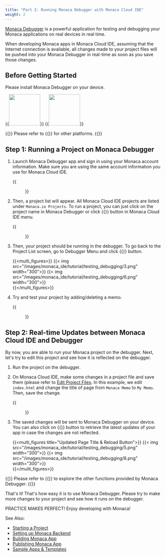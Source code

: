 ```yaml
---
title: "Part 2: Running Monaca Debugger with Monaca Cloud IDE"
weight: 2
---
```


[Monaca Debugger](/en/products_guide/debugger/) is a powerful
application for testing and debugging your Monaca applications on real
devices in real time.

When developing Monaca apps in Monaca Cloud IDE, assuming that the
Internet connection is available, all changes made to your project files
will be pushed into your Monaca Debugger in real-time as soon as you
save those changes.

## Before Getting Started

Please install Monaca Debugger on your device.

{{<img src="/images/monaca_ide/tutorial/testing_debugging/App_Store.jpg" width="100" link="https://itunes.apple.com/us/app/monaca/id550941371?mt=8">}}
{{<img src="/images/monaca_ide/tutorial/testing_debugging/Google_play.png" width="100" link="https://play.google.com/store/apps/details?id=mobi.monaca.debugger&hl=en">}}


{{<note>}}
    Please refer to {{<link href="/en/products_guide/debugger/installation/" title="Monaca Debugger Installation">}} for other platforms.
{{</note>}}

## Step 1: Running a Project on Monaca Debugger

1.  Launch Monaca Debugger app and sign in using your Monaca account
    information. Make sure you are using the same account information
    you use for Monaca Cloud IDE.

    {{<figure src="/images/monaca_ide/tutorial/testing_debugging/1.png" width="300">}}

2.  Then, a project list will appear. All Monaca Cloud IDE projects are
    listed under `Monaca.io Projects`. To run a project, you can just
    click on the project name in Monaca Debugger or click {{<guilabel name="Run on Device">}} button in Monaca Cloud IDE menu.

    {{<figure src="/images/monaca_ide/tutorial/testing_debugging/2.png" width="300">}}

3.  Then, your project should be running in the debugger. To go back to
    the Project List screen, go to Debugger Menu and click {{<guilabel name="Back">}} button.

    {{<multi_figures>}}
        {{< img src="/images/monaca_ide/tutorial/testing_debugging/3.png" width="300">}}
        {{< img src="/images/monaca_ide/tutorial/testing_debugging/6.png" width="300">}}  
    {{</multi_figures>}}

4.  Try and test your project by adding/deleting a memo.

    {{<figure src="/images/monaca_ide/tutorial/testing_debugging/4.png" width="300">}}

## Step 2: Real-time Updates between Monaca Cloud IDE and Debugger

By now, you are able to run your Monaca project on the debugger. Next,
let's try to edit this project and see how it is reflected on the
debugger.

1.  Run the project on the debugger.
2.  On Monaca Cloud IDE, make some changes in a project file and save
    them (please refer to [Edit Project Files](../starting_project/#step-4-editing-a-project). In this example, we edit `index.html` and change the title of page from `Monaca Memo` to `My Memo`. Then, save the change.

    {{<figure src="/images/monaca_ide/tutorial/testing_debugging/7.png" >}}

3.  The saved changes will be sent to Monaca Debugger on your device.
    You can also click on {{<guilabel name="Reload">}} button to retrieve the latest updates
    of your app in case the changes are not reflected.

    {{<multi_figures title="Updated Page Title & Reload Button">}}
        {{< img src="/images/monaca_ide/tutorial/testing_debugging/5.png" width="300">}}
        {{< img src="/images/monaca_ide/tutorial/testing_debugging/8.png" width="300">}}  
    {{</multi_figures>}}

{{<note>}}
    Please refer to {{<link href="/en/products_guide/debugger/features/" title="Debugger Functionalities">}} to explore the other functions provided by Monaca Debugger.
{{</note>}}

That's it! That's how easy it is to use Monaca Debugger. Please try to
make more changes to your project and see how it runs on the debugger.

PRACTICE MAKES PERFECT! Enjoy developing with Monaca!

See Also:

- [Starting a Project](../starting_project/)
- [Setting up Monaca Backend](../adding_backend/)
- [Building Monaca App](../building_app/)
- [Publishing Monaca App](../publishing_app/)
- [Sample Apps & Templates](/en/sampleapp/samples)

